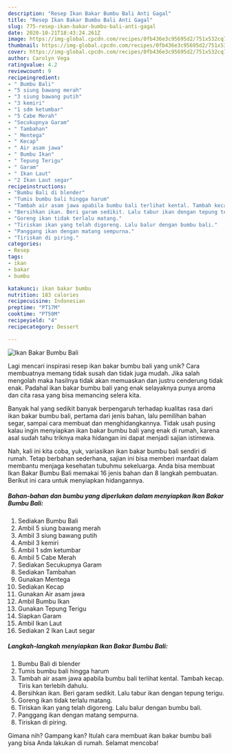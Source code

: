 ```yaml
---
description: "Resep Ikan Bakar Bumbu Bali Anti Gagal"
title: "Resep Ikan Bakar Bumbu Bali Anti Gagal"
slug: 775-resep-ikan-bakar-bumbu-bali-anti-gagal
date: 2020-10-21T18:43:24.261Z
image: https://img-global.cpcdn.com/recipes/0fb436e3c95695d2/751x532cq70/ikan-bakar-bumbu-bali-foto-resep-utama.jpg
thumbnail: https://img-global.cpcdn.com/recipes/0fb436e3c95695d2/751x532cq70/ikan-bakar-bumbu-bali-foto-resep-utama.jpg
cover: https://img-global.cpcdn.com/recipes/0fb436e3c95695d2/751x532cq70/ikan-bakar-bumbu-bali-foto-resep-utama.jpg
author: Carolyn Vega
ratingvalue: 4.2
reviewcount: 9
recipeingredient:
- " Bumbu Bali"
- "5 siung bawang merah"
- "3 siung bawang putih"
- "3 kemiri"
- "1 sdm ketumbar"
- "5 Cabe Merah"
- "Secukupnya Garam"
- " Tambahan"
- " Mentega"
- " Kecap"
- " Air asam jawa"
- " Bumbu Ikan"
- " Tepung Terigu"
- " Garam"
- " Ikan Laut"
- "2 Ikan Laut segar"
recipeinstructions:
- "Bumbu Bali di blender"
- "Tumis bumbu bali hingga harum"
- "Tambah air asam jawa apabila bumbu bali terlihat kental. Tambah kecap. Tiris kan terlebih dahulu."
- "Bersihkan ikan. Beri garam sedikit. Lalu tabur ikan dengan tepung terigu."
- "Goreng ikan tidak terlalu matang."
- "Tiriskan ikan yang telah digoreng. Lalu balur dengan bumbu bali."
- "Panggang ikan dengan matang sempurna."
- "Tiriskan di piring."
categories:
- Resep
tags:
- ikan
- bakar
- bumbu

katakunci: ikan bakar bumbu 
nutrition: 183 calories
recipecuisine: Indonesian
preptime: "PT17M"
cooktime: "PT50M"
recipeyield: "4"
recipecategory: Dessert

---
```



![Ikan Bakar Bumbu Bali](https://img-global.cpcdn.com/recipes/0fb436e3c95695d2/751x532cq70/ikan-bakar-bumbu-bali-foto-resep-utama.jpg)

Lagi mencari inspirasi resep ikan bakar bumbu bali yang unik? Cara membuatnya memang tidak susah dan tidak juga mudah. Jika salah mengolah maka hasilnya tidak akan memuaskan dan justru cenderung tidak enak. Padahal ikan bakar bumbu bali yang enak selayaknya punya aroma dan cita rasa yang bisa memancing selera kita.

Banyak hal yang sedikit banyak berpengaruh terhadap kualitas rasa dari ikan bakar bumbu bali, pertama dari jenis bahan, lalu pemilihan bahan segar, sampai cara membuat dan menghidangkannya. Tidak usah pusing kalau ingin menyiapkan ikan bakar bumbu bali yang enak di rumah, karena asal sudah tahu triknya maka hidangan ini dapat menjadi sajian istimewa.




Nah, kali ini kita coba, yuk, variasikan ikan bakar bumbu bali sendiri di rumah. Tetap berbahan sederhana, sajian ini bisa memberi manfaat dalam membantu menjaga kesehatan tubuhmu sekeluarga. Anda bisa membuat Ikan Bakar Bumbu Bali memakai 16 jenis bahan dan 8 langkah pembuatan. Berikut ini cara untuk menyiapkan hidangannya.

<!--inarticleads1-->

##### Bahan-bahan dan bumbu yang diperlukan dalam menyiapkan Ikan Bakar Bumbu Bali:

1. Sediakan  Bumbu Bali
1. Ambil 5 siung bawang merah
1. Ambil 3 siung bawang putih
1. Ambil 3 kemiri
1. Ambil 1 sdm ketumbar
1. Ambil 5 Cabe Merah
1. Sediakan Secukupnya Garam
1. Sediakan  Tambahan
1. Gunakan  Mentega
1. Sediakan  Kecap
1. Gunakan  Air asam jawa
1. Ambil  Bumbu Ikan
1. Gunakan  Tepung Terigu
1. Siapkan  Garam
1. Ambil  Ikan Laut
1. Sediakan 2 Ikan Laut segar




<!--inarticleads2-->

##### Langkah-langkah menyiapkan Ikan Bakar Bumbu Bali:

1. Bumbu Bali di blender
1. Tumis bumbu bali hingga harum
1. Tambah air asam jawa apabila bumbu bali terlihat kental. Tambah kecap. Tiris kan terlebih dahulu.
1. Bersihkan ikan. Beri garam sedikit. Lalu tabur ikan dengan tepung terigu.
1. Goreng ikan tidak terlalu matang.
1. Tiriskan ikan yang telah digoreng. Lalu balur dengan bumbu bali.
1. Panggang ikan dengan matang sempurna.
1. Tiriskan di piring.




Gimana nih? Gampang kan? Itulah cara membuat ikan bakar bumbu bali yang bisa Anda lakukan di rumah. Selamat mencoba!
